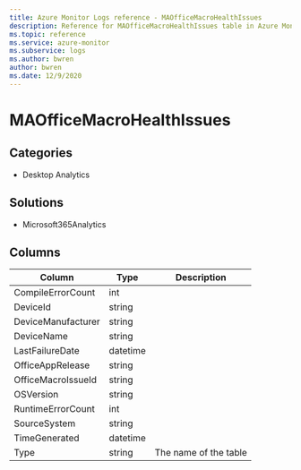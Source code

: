 ```yaml
---
title: Azure Monitor Logs reference - MAOfficeMacroHealthIssues
description: Reference for MAOfficeMacroHealthIssues table in Azure Monitor Logs.
ms.topic: reference
ms.service: azure-monitor
ms.subservice: logs
ms.author: bwren
author: bwren
ms.date: 12/9/2020
---
```


# MAOfficeMacroHealthIssues

 

## Categories

- Desktop Analytics
## Solutions

- Microsoft365Analytics




## Columns

|Column|Type|Description|
|---|---|---|
|CompileErrorCount|int||
|DeviceId|string||
|DeviceManufacturer|string||
|DeviceName|string||
|LastFailureDate|datetime||
|OfficeAppRelease|string||
|OfficeMacroIssueId|string||
|OSVersion|string||
|RuntimeErrorCount|int||
|SourceSystem|string||
|TimeGenerated|datetime||
|Type|string|The name of the table|
